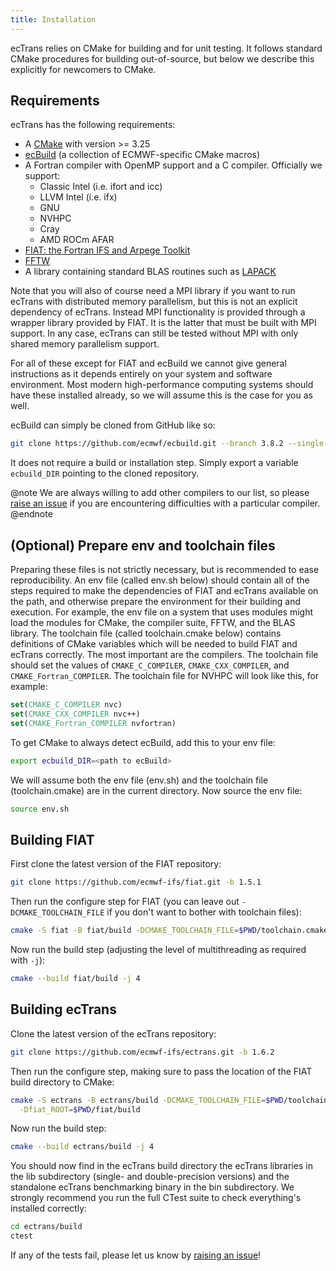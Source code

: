 ```yaml
---
title: Installation
---
```


ecTrans relies on CMake for building and for unit testing. It follows standard CMake procedures for
building out-of-source, but below we describe this explicitly for newcomers to CMake.

## Requirements

ecTrans has the following requirements:

- A [CMake](https://cmake.org/) with version >= 3.25
- [ecBuild](https://github.com/ecmwf/ecbuild.git) (a collection of ECMWF-specific CMake macros)
- A Fortran compiler with OpenMP support and a C compiler. Officially we support:
    - Classic Intel (i.e. ifort and icc)
    - LLVM Intel (i.e. ifx)
    - GNU
    - NVHPC
    - Cray
    - AMD ROCm AFAR
- [FIAT: the Fortran IFS and Arpege Toolkit](https://github.com/ecmwf-ifs/fiat)
- [FFTW](https://www.fftw.org/)
- A library containing standard BLAS routines such as [LAPACK](https://www.netlib.org/lapack/)

Note that you will also of course need a MPI library if you want to run ecTrans with distributed
memory parallelism, but this is not an explicit dependency of ecTrans. Instead MPI functionality is
provided through a wrapper library provided by FIAT. It is the latter that must be built with MPI
support. In any case, ecTrans can still be tested without MPI with only shared memory parallelism
support.

For all of these except for FIAT and ecBuild we cannot give general instructions as it depends
entirely on your system and software environment. Most modern high-performance computing systems
should have these installed already, so we will assume this is the case for you as well.

ecBuild can simply be cloned from GitHub like so:

```bash
git clone https://github.com/ecmwf/ecbuild.git --branch 3.8.2 --single-branch
```

It does not require a build or installation step. Simply export a variable `ecbuild_DIR` pointing to
the cloned repository. 

@note
We are always willing to add other compilers to our list, so please
[raise an issue](https://github.com/ecmwf-ifs/ectrans/issues) if you are encountering
difficulties with a particular compiler.
@endnote

## (Optional) Prepare env and toolchain files

Preparing these files is not strictly necessary, but is recommended to ease reproducibility. An env
file (called env.sh below) should contain all of the steps required to make the dependencies of FIAT
and ecTrans available on the path, and otherwise prepare the environment for their building and
execution. For example, the env file on a system that uses modules might load the modules for CMake,
the compiler suite, FFTW, and the BLAS library. The toolchain file (called toolchain.cmake below) 
contains definitions of CMake variables which will be needed to build FIAT and ecTrans correctly.
The most important are the compilers. The toolchain file should set the values of
`CMAKE_C_COMPILER`, `CMAKE_CXX_COMPILER`, and `CMAKE_Fortran_COMPILER`. The toolchain file for
NVHPC will look like this, for example:

```cmake
set(CMAKE_C_COMPILER nvc)
set(CMAKE_CXX_COMPILER nvc++)
set(CMAKE_Fortran_COMPILER nvfortran)
```

To get CMake to always detect ecBuild, add this to your env file:

```bash
export ecbuild_DIR=<path to ecBuild>
```

We will assume both the env file (env.sh) and the toolchain file (toolchain.cmake) are in the
current directory. Now source the env file:

```bash
source env.sh
```

## Building FIAT

First clone the latest version of the FIAT repository:

```bash
git clone https://github.com/ecmwf-ifs/fiat.git -b 1.5.1
```

Then run the configure step for FIAT (you can leave out `-DCMAKE_TOOLCHAIN_FILE` if you don't want
to bother with toolchain files):

```bash
cmake -S fiat -B fiat/build -DCMAKE_TOOLCHAIN_FILE=$PWD/toolchain.cmake
```

Now run the build step (adjusting the level of multithreading as required with `-j`):

```bash
cmake --build fiat/build -j 4
```

## Building ecTrans

Clone the latest version of the ecTrans repository:

```bash
git clone https://github.com/ecmwf-ifs/ectrans.git -b 1.6.2
```

Then run the configure step, making sure to pass the location of the FIAT build directory to CMake:

```bash
cmake -S ectrans -B ectrans/build -DCMAKE_TOOLCHAIN_FILE=$PWD/toolchain.cmake \
  -Dfiat_ROOT=$PWD/fiat/build
```

Now run the build step:

```bash
cmake --build ectrans/build -j 4
```

You should now find in the ecTrans build directory the ecTrans libraries in the lib subdirectory
(single- and double-precision versions) and the standalone ecTrans benchmarking binary in the bin
subdirectory. We strongly recommend you run the full CTest suite to check everything's installed
correctly:

```bash
cd ectrans/build
ctest
```
If any of the tests fail, please let us know by
[raising an issue](https://github.com/ecmwf-ifs/ectrans/issues)!
